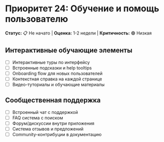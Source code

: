 # Приоритет 24: Обучение и помощь пользователю

**Статус:** 📋 Не начато | **Оценка:** 1-2 недели | **Критичность:** 🟢 Низкая

## Интерактивные обучающие элементы
- [ ] Интерактивные туры по интерфейсу
- [ ] Встроенные подсказки и help tooltips
- [ ] Onboarding flow для новых пользователей
- [ ] Контекстная справка на каждой странице
- [ ] Видео-туториалы и обучающие материалы

## Сообщественная поддержка
- [ ] Встроенный чат с поддержкой
- [ ] FAQ система с поиском
- [ ] Форум/дискуссии внутри приложения
- [ ] Система отзывов и предложений
- [ ] Community-контрибуции в документацию